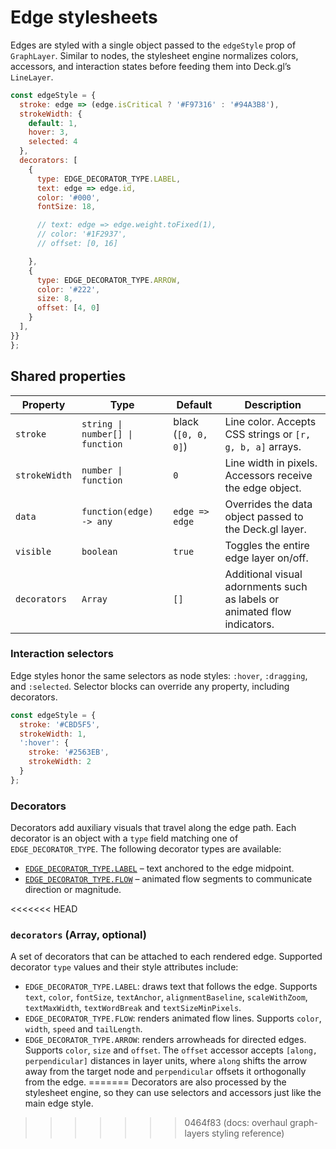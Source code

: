 # Edge stylesheets

Edges are styled with a single object passed to the `edgeStyle` prop of
`GraphLayer`. Similar to nodes, the stylesheet engine normalizes colors,
accessors, and interaction states before feeding them into Deck.gl’s `LineLayer`.

```js
const edgeStyle = {
  stroke: edge => (edge.isCritical ? '#F97316' : '#94A3B8'),
  strokeWidth: {
    default: 1,
    hover: 3,
    selected: 4
  },
  decorators: [
    {
      type: EDGE_DECORATOR_TYPE.LABEL,
      text: edge => edge.id,
      color: '#000',
      fontSize: 18,

      // text: edge => edge.weight.toFixed(1),
      // color: '#1F2937',
      // offset: [0, 16]

    },
    {
      type: EDGE_DECORATOR_TYPE.ARROW,
      color: '#222',
      size: 8,
      offset: [4, 0]
    }
  ],
}}
};
```

## Shared properties

| Property | Type | Default | Description |
| --- | --- | --- | --- |
| `stroke` | `string \| number[] \| function` | black (`[0, 0, 0]`) | Line color. Accepts CSS strings or `[r, g, b, a]` arrays. |
| `strokeWidth` | `number \| function` | `0` | Line width in pixels. Accessors receive the edge object. |
| `data` | `function(edge) -> any` | `edge => edge` | Overrides the data object passed to the Deck.gl layer. |
| `visible` | `boolean` | `true` | Toggles the entire edge layer on/off. |
| `decorators` | `Array` | `[]` | Additional visual adornments such as labels or animated flow indicators. |

### Interaction selectors

Edge styles honor the same selectors as node styles: `:hover`, `:dragging`, and
`:selected`. Selector blocks can override any property, including decorators.

```js
const edgeStyle = {
  stroke: '#CBD5F5',
  strokeWidth: 1,
  ':hover': {
    stroke: '#2563EB',
    strokeWidth: 2
  }
};
```

### Decorators

Decorators add auxiliary visuals that travel along the edge path. Each decorator
is an object with a `type` field matching one of `EDGE_DECORATOR_TYPE`. The
following decorator types are available:

* [`EDGE_DECORATOR_TYPE.LABEL`](./edge-style-label.md) – text anchored to the
  edge midpoint.
* [`EDGE_DECORATOR_TYPE.FLOW`](./edge-style-flow.md) – animated flow segments to
  communicate direction or magnitude.

<<<<<<< HEAD
### `decorators` (Array, optional)

A set of decorators that can be attached to each rendered edge. Supported decorator `type`
values and their style attributes include:

- `EDGE_DECORATOR_TYPE.LABEL`: draws text that follows the edge. Supports `text`, `color`,
  `fontSize`, `textAnchor`, `alignmentBaseline`, `scaleWithZoom`, `textMaxWidth`, `textWordBreak`
  and `textSizeMinPixels`.
- `EDGE_DECORATOR_TYPE.FLOW`: renders animated flow lines. Supports `color`, `width`, `speed` and
  `tailLength`.
- `EDGE_DECORATOR_TYPE.ARROW`: renders arrowheads for directed edges. Supports `color`, `size` and
  `offset`. The `offset` accessor accepts `[along, perpendicular]` distances in layer units, where
  `along` shifts the arrow away from the target node and `perpendicular` offsets it orthogonally
  from the edge.
=======
Decorators are also processed by the stylesheet engine, so they can use
selectors and accessors just like the main edge style.
>>>>>>> 0464f83 (docs: overhaul graph-layers styling reference)
